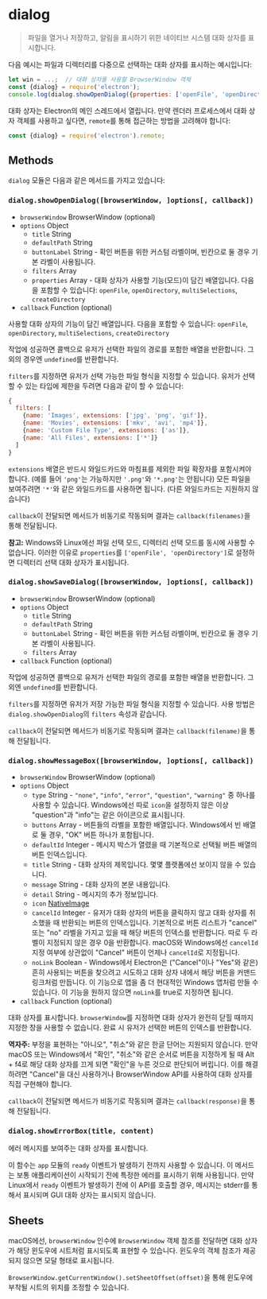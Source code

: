 ﻿# dialog

> 파일을 열거나 저장하고, 알림을 표시하기 위한 네이티브 시스템 대화 상자를 표시합니다.

다음 예시는 파일과 디렉터리를 다중으로 선택하는 대화 상자를 표시하는 예시입니다:

```javascript
let win = ...;  // 대화 상자를 사용할 BrowserWindow 객체
const {dialog} = require('electron');
console.log(dialog.showOpenDialog({properties: ['openFile', 'openDirectory', 'multiSelections']}));
```

대화 상자는 Electron의 메인 스레드에서 열립니다. 만약 렌더러 프로세스에서 대화 상자
객체를 사용하고 싶다면, `remote`를 통해 접근하는 방법을 고려해야 합니다:

```javascript
const {dialog} = require('electron').remote;
```

## Methods

`dialog` 모듈은 다음과 같은 메서드를 가지고 있습니다:

### `dialog.showOpenDialog([browserWindow, ]options[, callback])`

* `browserWindow` BrowserWindow (optional)
* `options` Object
  * `title` String
  * `defaultPath` String
  * `buttonLabel` String - 확인 버튼을 위한 커스텀 라벨이며, 빈칸으로 둘 경우 기본
    라벨이 사용됩니다.
  * `filters` Array
  * `properties` Array - 대화 상자가 사용할 기능(모드)이 담긴 배열입니다.
    다음을 포함할 수 있습니다: `openFile`, `openDirectory`, `multiSelections`,
    `createDirectory`
* `callback` Function (optional)

사용할 대화 상자의 기능이 담긴 배열입니다. 다음을 포함할 수 있습니다: `openFile`,
`openDirectory`, `multiSelections`, `createDirectory`

작업에 성공하면 콜백으로 유저가 선택한 파일의 경로를 포함한 배열을 반환합니다. 그 외의
경우엔 `undefined`를 반환합니다.

`filters`를 지정하면 유저가 선택 가능한 파일 형식을 지정할 수 있습니다. 유저가 선택할
수 있는 타입에 제한을 두려면 다음과 같이 할 수 있습니다:

```javascript
{
  filters: [
    {name: 'Images', extensions: ['jpg', 'png', 'gif']},
    {name: 'Movies', extensions: ['mkv', 'avi', 'mp4']},
    {name: 'Custom File Type', extensions: ['as']},
    {name: 'All Files', extensions: ['*']}
  ]
}
```

`extensions` 배열은 반드시 와일드카드와 마침표를 제외한 파일 확장자를 포함시켜야
합니다. (예를 들어 `'png'`는 가능하지만 `'.png'`와 `'*.png'`는 안됩니다) 모든 파일을
보여주려면 `'*'`와 같은 와일드카드를 사용하면 됩니다. (다른 와일드카드는 지원하지
  않습니다)

`callback`이 전달되면 메서드가 비동기로 작동되며 결과는 `callback(filenames)`을
통해 전달됩니다.

**참고:** Windows와 Linux에선 파일 선택 모드, 디렉터리 선택 모드를 동시에 사용할 수
없습니다. 이러한 이유로 `properties`를 `['openFile', 'openDirectory']`로 설정하면
디렉터리 선택 대화 상자가 표시됩니다.

### `dialog.showSaveDialog([browserWindow, ]options[, callback])`

* `browserWindow` BrowserWindow (optional)
* `options` Object
  * `title` String
  * `defaultPath` String
  * `buttonLabel` String - 확인 버튼을 위한 커스텀 라벨이며, 빈칸으로 둘 경우 기본
    라벨이 사용됩니다.
  * `filters` Array
* `callback` Function (optional)

작업에 성공하면 콜백으로 유저가 선택한 파일의 경로를 포함한 배열을 반환합니다. 그 외엔
`undefined`를 반환합니다.

`filters`를 지정하면 유저가 저장 가능한 파일 형식을 지정할 수 있습니다. 사용 방법은
`dialog.showOpenDialog`의 `filters` 속성과 같습니다.

`callback`이 전달되면 메서드가 비동기로 작동되며 결과는 `callback(filename)`을 통해
전달됩니다.

### `dialog.showMessageBox([browserWindow, ]options[, callback])`

* `browserWindow` BrowserWindow (optional)
* `options` Object
  * `type` String - `"none"`, `"info"`, `"error"`, `"question"`, `"warning"` 중
    하나를 사용할 수 있습니다. Windows에선 따로 `icon`을 설정하지 않은 이상
    "question"과 "info"는 같은 아이콘으로 표시됩니다.
  * `buttons` Array - 버튼들의 라벨을 포함한 배열입니다. Windows에서 빈 배열로 둘
    경우, "OK" 버튼 하나가 포함됩니다.
  * `defaultId` Integer - 메시지 박스가 열렸을 때 기본적으로 선택될 버튼 배열의
    버튼 인덱스입니다.
  * `title` String - 대화 상자의 제목입니다. 몇몇 플랫폼에선 보이지 않을 수 있습니다.
  * `message` String - 대화 상자의 본문 내용입니다.
  * `detail` String - 메시지의 추가 정보입니다.
  * `icon` [NativeImage](native-image.md)
  * `cancelId` Integer - 유저가 대화 상자의 버튼을 클릭하지 않고 대화 상자를 취소했을
    때 반환되는 버튼의 인덱스입니다. 기본적으로 버튼 리스트가 "cancel" 또는 "no"
    라벨을 가지고 있을 때 해당 버튼의 인덱스를 반환합니다. 따로 두 라벨이 지정되지
    않은 경우 0을 반환합니다. macOS와 Windows에선 `cancelId` 지정 여부에 상관없이
    "Cancel" 버튼이 언제나 `cancelId`로 지정됩니다.
  * `noLink` Boolean - Windows에서 Electron은 ("Cancel"이나 "Yes"와 같은) 흔히
    사용되는 버튼을 찾으려고 시도하고 대화 상자 내에서 해당 버튼을 커맨드 링크처럼
    만듭니다. 이 기능으로 앱을 좀 더 현대적인 Windows 앱처럼 만들 수 있습니다. 이
    기능을 원하지 않으면 `noLink`를 true로 지정하면 됩니다.
* `callback` Function (optional)

대화 상자를 표시합니다. `browserWindow`를 지정하면 대화 상자가 완전히 닫힐 때까지
지정한 창을 사용할 수 없습니다. 완료 시 유저가 선택한 버튼의 인덱스를 반환합니다.

**역자주:** 부정을 표현하는 "아니오", "취소"와 같은 한글 단어는 지원되지 않습니다. 만약
macOS 또는 Windows에서 "확인", "취소"와 같은 순서로 버튼을 지정하게 될 때 Alt + f4로
해당 대화 상자를 끄게 되면 "확인"을 누른 것으로 판단되어 버립니다. 이를 해결하려면
"Cancel"을 대신 사용하거나 BrowserWindow API를 사용하여 대화 상자를 직접 구현해야
합니다.

`callback`이 전달되면 메서드가 비동기로 작동되며 결과는 `callback(response)`을 통해
전달됩니다.

### `dialog.showErrorBox(title, content)`

에러 메시지를 보여주는 대화 상자를 표시합니다.

이 함수는 `app` 모듈의 `ready` 이벤트가 발생하기 전까지 사용할 수 있습니다. 이 메서드는
보통 애플리케이션이 시작되기 전에 특정한 에러를 표시하기 위해 사용됩니다. 만약
Linux에서 `ready` 이벤트가 발생하기 전에 이 API를 호출할 경우, 메시지는 stderr를
통해서 표시되며 GUI 대화 상자는 표시되지 않습니다.

## Sheets

macOS에선, `browserWindow` 인수에 `BrowserWindow` 객체 참조를 전달하면 대화
상자가 해당 윈도우에 시트처럼 표시되도록 표현할 수 있습니다. 윈도우의 객체 참조가
제공되지 않으면 모달 형태로 표시됩니다.

`BrowserWindow.getCurrentWindow().setSheetOffset(offset)`을 통해 윈도우에 부착될
시트의 위치를 조정할 수 있습니다.

